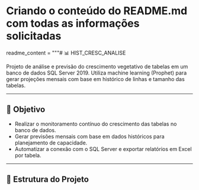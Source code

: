# Criando o conteúdo do README.md com todas as informações solicitadas
readme_content = """# 📊 HIST_CRESC_ANALISE

Projeto de análise e previsão do crescimento vegetativo de tabelas em um banco de dados SQL Server 2019. Utiliza machine learning (Prophet) para gerar projeções mensais com base em histórico de linhas e tamanho das tabelas.

---

## 🎯 Objetivo

- Realizar o monitoramento contínuo do crescimento das tabelas no banco de dados.
- Gerar previsões mensais com base em dados históricos para planejamento de capacidade.
- Automatizar a conexão com o SQL Server e exportar relatórios em Excel por tabela.

---

## 📂 Estrutura do Projeto


